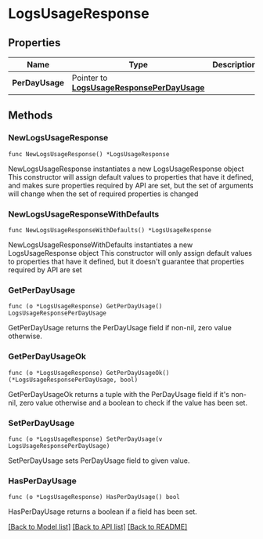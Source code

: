 # LogsUsageResponse

## Properties

Name | Type | Description | Notes
------------ | ------------- | ------------- | -------------
**PerDayUsage** | Pointer to [**LogsUsageResponsePerDayUsage**](LogsUsageResponsePerDayUsage.md) |  | [optional] 

## Methods

### NewLogsUsageResponse

`func NewLogsUsageResponse() *LogsUsageResponse`

NewLogsUsageResponse instantiates a new LogsUsageResponse object
This constructor will assign default values to properties that have it defined,
and makes sure properties required by API are set, but the set of arguments
will change when the set of required properties is changed

### NewLogsUsageResponseWithDefaults

`func NewLogsUsageResponseWithDefaults() *LogsUsageResponse`

NewLogsUsageResponseWithDefaults instantiates a new LogsUsageResponse object
This constructor will only assign default values to properties that have it defined,
but it doesn't guarantee that properties required by API are set

### GetPerDayUsage

`func (o *LogsUsageResponse) GetPerDayUsage() LogsUsageResponsePerDayUsage`

GetPerDayUsage returns the PerDayUsage field if non-nil, zero value otherwise.

### GetPerDayUsageOk

`func (o *LogsUsageResponse) GetPerDayUsageOk() (*LogsUsageResponsePerDayUsage, bool)`

GetPerDayUsageOk returns a tuple with the PerDayUsage field if it's non-nil, zero value otherwise
and a boolean to check if the value has been set.

### SetPerDayUsage

`func (o *LogsUsageResponse) SetPerDayUsage(v LogsUsageResponsePerDayUsage)`

SetPerDayUsage sets PerDayUsage field to given value.

### HasPerDayUsage

`func (o *LogsUsageResponse) HasPerDayUsage() bool`

HasPerDayUsage returns a boolean if a field has been set.


[[Back to Model list]](../README.md#documentation-for-models) [[Back to API list]](../README.md#documentation-for-api-endpoints) [[Back to README]](../README.md)


